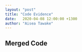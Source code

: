 ```yaml
---
layout: "post"
title: "Code Evidence"
date:   2020-04-08 12:00:00 +1300
author: "Aisea Tawake"
---
```


## Merged Code

